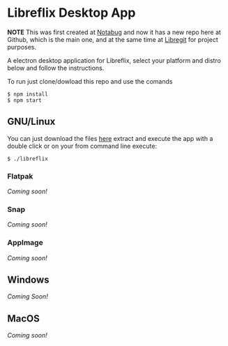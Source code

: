 # Libreflix Desktop App #

**NOTE** This was first created at [Notabug](https://notabug.org/augustoasilva/libreflix-desktop) and now it has a new repo here at Github, which is the main one, and at the same time at [Libregit](https://libregit.org/augustoasilva/libreflix-desktop) for project purposes.

A electron desktop application for Libreflix, select your platform and distro below and follow the instructions.

To run just clone/dowload this repo and use the comands
    
    $ npm install
    $ npm start


## GNU/Linux ##

You can just download the files [here](https://notabug.org/augustoasilva/libreflix-desktop/raw/master/release-builds/compressed/libreflix-linux-x64.zip) extract and execute the app with a double click or on your from command line execute:

    $ ./libreflix

### Flatpak ###

_Coming soon!_

### Snap ###

_Coming soon!_

### AppImage ###

_Coming soon!_


## Windows ##

_Coming Soon!_

## MacOS ##

_Coming soon!_
